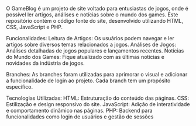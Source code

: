 
O GameBlog é um projeto de site voltado para entusiastas de jogos, onde é possível ler artigos, análises e notícias sobre o mundo dos games. Este repositório contém o código fonte do site, desenvolvido utilizando HTML, CSS, JavaScript e PHP.

Funcionalidades:
Leitura de Artigos: Os usuários podem navegar e ler artigos sobre diversos temas relacionados a jogos.
Análises de Jogos: Análises detalhadas de jogos populares e lançamentos recentes.
Notícias do Mundo dos Games: Fique atualizado com as últimas notícias e novidades da indústria de jogos.

Branches:
As branches foram utilizadas para aprimorar o visual e adicionar a funcionalidade de login ao projeto. Cada branch tem um propósito específico.

Tecnologias Utilizadas:
HTML: Estruturação do conteúdo das páginas.
CSS: Estilização e design responsivo do site.
JavaScript: Adição de interatividade e comportamento dinâmico nas páginas.
PHP: Backend para funcionalidades como login de usuários e gestão de sessões
